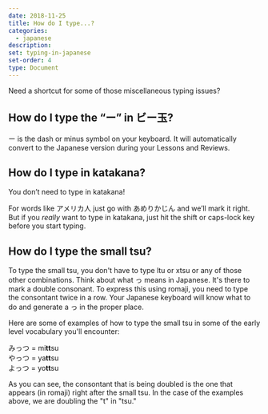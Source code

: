 ```yaml
---
date: 2018-11-25
title: How do I type...?
categories:
  - japanese
description:
set: typing-in-japanese
set-order: 4
type: Document
---
```


Need a shortcut for some of those miscellaneous typing issues?

## How do I type the “ー” in ビー玉?

ー is the dash or minus symbol on your keyboard. It will automatically convert to the Japanese version during your Lessons and Reviews.

## How do I type in katakana?

You don’t need to type in katakana!

For words like アメリカ人 just go with あめりかじん and we’ll mark it right. But if you _really_ want to type in katakana, just hit the shift or caps-lock key before you start typing.

## How do I type the small tsu?

To type the small tsu, you don't have to type ltu or xtsu or any of those other combinations. Think about what っ means in Japanese. It's there to mark a double consonant. To express this using romaji, you need to type the consontant twice in a row.  Your Japanese keyboard will know what to do and generate a っ in the proper place. 

Here are some of examples of how to type the small tsu in some of the early level vocabulary you'll encounter: 

みっつ = mi**tt**su  
やっつ = ya**tt**su  
よっつ = yo**tt**su

As you can see, the consontant that is being doubled is the one that appears (in romaji) right after the small tsu. In the case of the examples above, we are doubling the "t" in "tsu."
